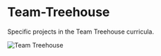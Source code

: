 # Team-Treehouse
Specific projects in the Team Treehouse curricula.


![Team Treehouse](https://hosting.photobucket.com/albums/v204/Angelfirenze/Team%20Treehouse/Treehouse-Logo-Outlines_zpse2fmsdyp.png)
